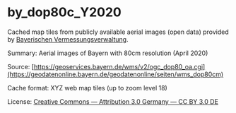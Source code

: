 # by_dop80c_Y2020

Cached map tiles from publicly available aerial images (open data) provided by [Bayerischen Vermessungsverwaltung](https://www.ldbv.bayern.de/produkte/weitere/opendata.html).

Summary: Aerial images of Bayern with 80cm resolution (April 2020)

Source: [https://geoservices.bayern.de/wms/v2/ogc_dop80_oa.cgi](https://geodatenonline.bayern.de/geodatenonline/seiten/wms_dop80cm)

Cache format: XYZ web map tiles (up to zoom level 18)
    
License: [Creative Commons — Attribution 3.0 Germany — CC BY 3.0 DE](https://geodatenonline.bayern.de/geodatenonline/seiten/wms_dop80cm)
